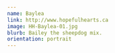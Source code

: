```yaml
---
name: Baylea
link: http://www.hopefulhearts.ca
image: HH-Baylea-01.jpg
blurb: Bailey the sheepdog mix.
orientation: portrait
---
```

